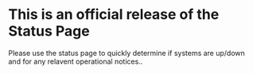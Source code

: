 # This is an official release of the Status Page
Please use the status page to quickly determine if systems are up/down and for any relavent operational notices..